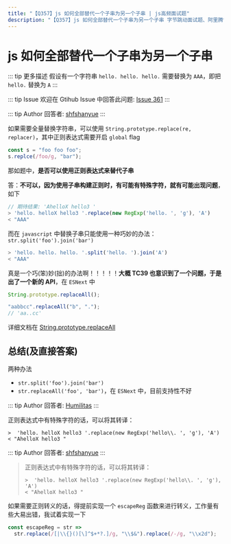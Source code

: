 ```yaml
---
title: "【Q357】js 如何全部替代一个子串为另一个子串 | js高频面试题"
description: "【Q357】js 如何全部替代一个子串为另一个子串 字节跳动面试题、阿里腾讯面试题、美团小米面试题。"
---
```


# js 如何全部替代一个子串为另一个子串

::: tip 更多描述
假设有一个字符串 `hello. hello. hello.` 需要替换为 `AAA`，即把 `hello.` 替换为 `A`
:::

::: tip Issue
欢迎在 Gtihub Issue 中回答此问题: [Issue 361](https://github.com/shfshanyue/Daily-Question/issues/361)
:::

::: tip Author
回答者: [shfshanyue](https://github.com/shfshanyue)
:::

如果需要全量替换字符串，可以使用 `String.prototype.replace(re, replacer)`，其中正则表达式需要开启 `global` flag

```js
const s = "foo foo foo";
s.replce(/foo/g, "bar");
```

那如题中，**是否可以使用正则表达式来替代子串**

答：**不可以，因为使用子串构建正则时，有可能有特殊字符，就有可能出现问题**，如下

```js
// 期待结果: 'AhelloX hello3 '
> 'hello. helloX hello3 '.replace(new RegExp('hello. ', 'g'), 'A')
< "AAA"
```

而在 `javascript` 中替换子串只能使用一种巧妙的办法：`str.split('foo').join('bar')`

```js
> 'hello. hello. hello. '.split('hello. ').join('A')
< "AAA"
```

真是一个巧(笨)妙(拙)的办法啊！！！！！**大概 TC39 也意识到了一个问题，于是出了一个新的 API**，在 `ESNext` 中

```js
String.prototype.replaceAll();

"aabbcc".replaceAll("b", ".");
// 'aa..cc'
```

详细文档在 [String.prototype.replaceAll](https://developer.mozilla.org/docs/Web/JavaScript/Reference/Global_Objects/String/replaceAll)

## 总结(及直接答案)

两种办法

- `str.split('foo').join('bar')`
- `str.replaceAll('foo', 'bar')`，在 `ESNext` 中，目前支持性不好

::: tip Author
回答者: [Humilitas](https://github.com/Humilitas)
:::

正则表达式中有特殊字符的话，可以将其转译：

```
>  'hello. helloX hello3 '.replace(new RegExp('hello\\. ', 'g'), 'A')
< "AhelloX hello3 "
```

::: tip Author
回答者: [shfshanyue](https://github.com/shfshanyue)
:::

> 正则表达式中有特殊字符的话，可以将其转译：
>
> ```
> >  'hello. helloX hello3 '.replace(new RegExp('hello\\. ', 'g'), 'A')
> < "AhelloX hello3 "
> ```

如果需要正则转义的话，得提前实现一个 `escapeReg` 函数来进行转义，工作量有些大易出错，我试着实现一下

```js
const escapeReg = str =>
  str.replace(/[|\\{}()[\]^$+*?.]/g, "\\$&").replace(/-/g, "\\x2d");
```
